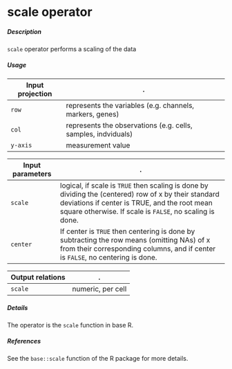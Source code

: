 # scale operator

##### Description

`scale` operator performs a scaling of the data

##### Usage

Input projection|.
---|---
`row`   | represents the variables (e.g. channels, markers, genes)
`col`   | represents the observations (e.g. cells, samples, indviduals) 
`y-axis`| measurement value


Input parameters|.
---|---
`scale`   | logical, if scale is `TRUE` then scaling is done by dividing the (centered) row of x by their standard deviations if center is TRUE, and the root mean square otherwise. If scale is `FALSE`, no scaling is done.
`center`  | If center is `TRUE` then centering is done by subtracting the row means (omitting NAs) of x from their corresponding columns, and if center is `FALSE`, no centering is done.

Output relations|.
---|---
`scale`| numeric, per cell

##### Details

The operator is the `scale` function in base R.

##### References

See the `base::scale` function of the R package for more details.



